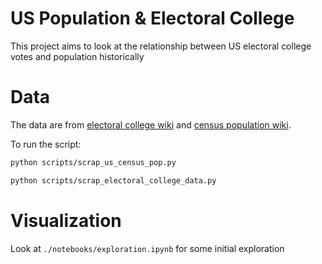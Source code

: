 # US Population & Electoral College

This project aims to look at the relationship between US electoral college votes and population historically

# Data

The data are from [electoral college wiki](https://en.wikipedia.org/wiki/United_States_Electoral_College) and [census population wiki](https://en.wikipedia.org/wiki/List_of_U.S._states_and_territories_by_historical_population).

To run the script:

```bash
python scripts/scrap_us_census_pop.py
```

```bash
python scripts/scrap_electoral_college_data.py
```

# Visualization

Look at `./notebooks/exploration.ipynb` for some initial exploration

